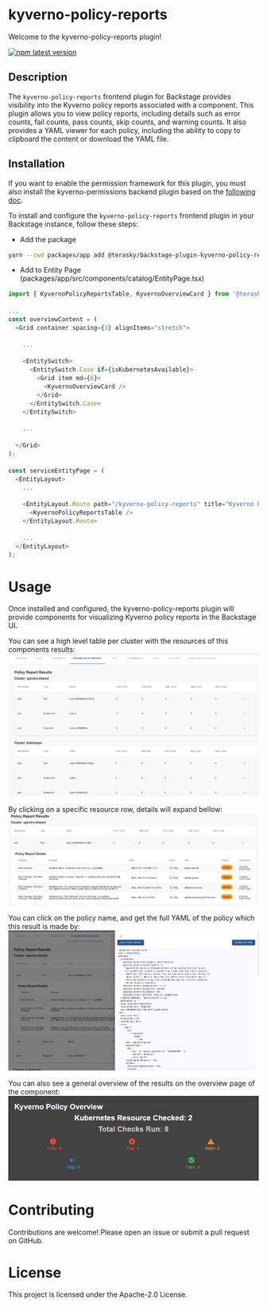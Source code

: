 # kyverno-policy-reports

Welcome to the kyverno-policy-reports plugin!

[![npm latest version](https://img.shields.io/npm/v/@terasky/backstage-plugin-kyverno-policy-reports-frontend/latest.svg)](https://www.npmjs.com/package/@terasky/backstage-plugin-kyverno-policy-reports-frontend)

## Description

The `kyverno-policy-reports` frontend plugin for Backstage provides visibility into the Kyverno policy reports associated with a component. This plugin allows you to view policy reports, including details such as error counts, fail counts, pass counts, skip counts, and warning counts. It also provides a YAML viewer for each policy, including the ability to copy to clipboard the content or download the YAML file.

## Installation

If you want to enable the permission framework for this plugin, you must also install the kyverno-permissions backend plugin based on the [following doc](../kyverno-permissions-backend/README.md).

To install and configure the `kyverno-policy-reports` frontend plugin in your Backstage instance, follow these steps:

  * Add the package
  ```bash
  yarn --cwd packages/app add @terasky/backstage-plugin-kyverno-policy-reports
  ```
  * Add to Entity Page (packages/app/src/components/catalog/EntityPage.tsx)
  ```javascript
  import { KyvernoPolicyReportsTable, KyvernoOverviewCard } from '@terasky/backstage-plugin-kyverno-policy-reports';
  
  ...
  const overviewContent = (
    <Grid container spacing={3} alignItems="stretch">

      ...

      <EntitySwitch>
        <EntitySwitch.Case if={isKubernetesAvailable}>
          <Grid item md={6}>
            <KyvernoOverviewCard />
          </Grid>
        </EntitySwitch.Case>
      </EntitySwitch>

      ... 

    </Grid>
  );

  const serviceEntityPage = (
    <EntityLayout>
      ...
      
      <EntityLayout.Route path="/kyverno-policy-reports" title="Kyverno Policy Reports">
        <KyvernoPolicyReportsTable />
      </EntityLayout.Route>

      ...
    </EntityLayout>
  );
  ```

# Usage
Once installed and configured, the kyverno-policy-reports plugin will provide components for visualizing Kyverno policy reports in the Backstage UI.

You can see a high level table per cluster with the resources of this components results:
![img01](../../images/kyverno-01.png)

By clicking on a specific resource row, details will expand bellow:
![img02](../../images/kyverno-02.png)

You can click on the policy name, and get the full YAML of the policy which this result is made by:
![img03](../../images/kyverno-03.png)

You can also see a general overview of the results on the overview page of the component:
![img04](../../images/kyverno-04.png)

# Contributing
Contributions are welcome! Please open an issue or submit a pull request on GitHub.

# License
This project is licensed under the Apache-2.0 License.